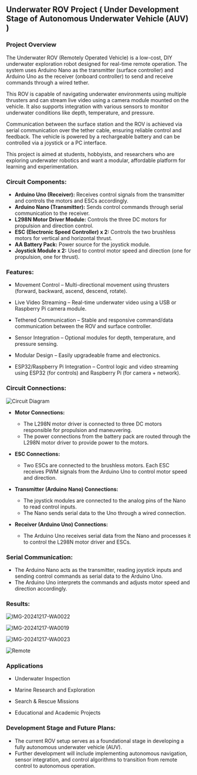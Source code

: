 ## Underwater ROV Project ( Under Development Stage of Autonomous Underwater Vehicle (AUV) )

### Project Overview

The Underwater ROV (Remotely Operated Vehicle) is a low-cost, DIY underwater exploration robot designed for real-time remote operation. The system uses Arduino Nano as the transmitter (surface controller) and Arduino Uno as the receiver (onboard controller) to send and receive commands through a wired tether.

This ROV is capable of navigating underwater environments using multiple thrusters and can stream live video using a camera module mounted on the vehicle. It also supports integration with various sensors to monitor underwater conditions like depth, temperature, and pressure.

Communication between the surface station and the ROV is achieved via serial communication over the tether cable, ensuring reliable control and feedback. The vehicle is powered by a rechargeable battery and can be controlled via a joystick or a PC interface.

This project is aimed at students, hobbyists, and researchers who are exploring underwater robotics and want a modular, affordable platform for learning and experimentation.

### Circuit Components:

* **Arduino Uno (Receiver):** Receives control signals from the transmitter and controls the motors and ESCs accordingly.
* **Arduino Nano (Transmitter):** Sends control commands through serial communication to the receiver.
* **L298N Motor Driver Module:** Controls the three DC motors for propulsion and direction control.
* **ESC (Electronic Speed Controller) x 2:** Controls the two brushless motors for vertical and horizontal thrust.
* **AA Battery Pack:** Power source for the joystick module.
* **Joystick Module x 2:** Used to control motor speed and direction (one for propulsion, one for thrust).

### Features:

* Movement Control – Multi-directional movement using thrusters (forward, backward, ascend, descend, rotate).

* Live Video Streaming – Real-time underwater video using a USB or Raspberry Pi camera module.

* Tethered Communication – Stable and responsive command/data communication between the ROV and surface controller.

* Sensor Integration – Optional modules for depth, temperature, and pressure sensing.

* Modular Design – Easily upgradeable frame and electronics.

* ESP32/Raspberry Pi Integration – Control logic and video streaming using ESP32 (for controls) and Raspberry Pi (for camera + network).


### Circuit Connections:


![Circuit Diagram](https://github.com/user-attachments/assets/a8e7d133-3548-4d9e-86ee-911e87a30e27)



* **Motor Connections:**

  * The L298N motor driver is connected to three DC motors responsible for propulsion and maneuvering.
  * The power connections from the battery pack are routed through the L298N motor driver to provide power to the motors.

* **ESC Connections:**

  * Two ESCs are connected to the brushless motors. Each ESC receives PWM signals from the Arduino Uno to control motor speed and direction.

* **Transmitter (Arduino Nano) Connections:**

  * The joystick modules are connected to the analog pins of the Nano to read control inputs.
  * The Nano sends serial data to the Uno through a wired connection.

* **Receiver (Arduino Uno) Connections:**

  * The Arduino Uno receives serial data from the Nano and processes it to control the L298N motor driver and ESCs.

### Serial Communication:

* The Arduino Nano acts as the transmitter, reading joystick inputs and sending control commands as serial data to the Arduino Uno.
* The Arduino Uno interprets the commands and adjusts motor speed and direction accordingly.

### Results: 

![IMG-20241217-WA0022](https://github.com/user-attachments/assets/872e9704-af12-4676-b457-cbd0bd58283e)

![IMG-20241217-WA0019](https://github.com/user-attachments/assets/b807adbd-f0a9-46aa-9fe6-577281245039)

![IMG-20241217-WA0023](https://github.com/user-attachments/assets/43039118-1e6b-4d16-95b7-95cb025611f5)

![Remote](https://github.com/user-attachments/assets/d9ac87d5-aa34-462a-82e2-f8d6d9bc1cc0)

### Applications

* Underwater Inspection

* Marine Research and Exploration

* Search & Rescue Missions

* Educational and Academic Projects



### Development Stage and Future Plans:

* The current ROV setup serves as a foundational stage in developing a fully autonomous underwater vehicle (AUV).
* Further development will include implementing autonomous navigation, sensor integration, and control algorithms to transition from remote control to autonomous operation.
